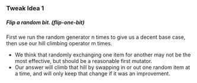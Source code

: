 ### Tweak Idea 1
##### Flip a random bit. (flip-one-bit)
First we run the random generator n times to give us a decent base case, then use our hill climbing operator m times.
* We think that randomly exchanging one item for another may not be the most effective, but should be a reasonable first mutator.
* Our answer will climb that hill by swapping in or out one random item at a time, and will only keep that change if it was an improvement.
